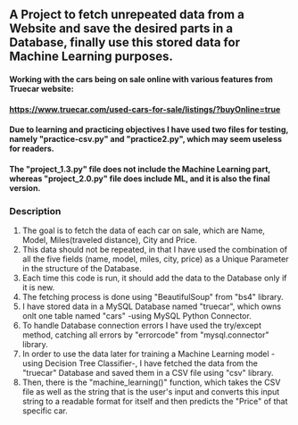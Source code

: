 ## A Project to fetch unrepeated data from a Website and save the desired parts in a Database, finally use this stored data for Machine Learning purposes.
#### Working with the cars being on sale online with various features from Truecar website: 
#### https://www.truecar.com/used-cars-for-sale/listings/?buyOnline=true

#### Due to learning and practicing objectives I have used two files for testing, namely "practice-csv.py" and "practice2.py", which may seem useless for readers.
#### The "project_1.3.py" file does not include the Machine Learning part, whereas "project_2.0.py" file does include ML, and it is also the final version.

### Description
1. The goal is to fetch the data of each car on sale, which are Name, Model, Miles(traveled distance), City and Price.
2. This data should not be repeated, in that I have used the combination of all the five fields (name, model, miles, city, price) as a Unique Parameter in the structure of the Database.
3. Each time this code is run, it should add the data to the Database only if it is new.
4. The fetching process is done using "BeautifulSoup" from "bs4" library.
5. I have stored data in a MySQL Database named "truecar", which owns onlt one table named "cars" -using MySQL Python Connector.
6. To handle Database connection errors I have used the try/except method, catching all errors by "errorcode" from "mysql.connector" library.
7. In order to use the data later for training a Machine Learning model -using Decision Tree Classifier-, I have fetched the data from the "truecar" Database and saved them in a CSV file using "csv" library.
8. Then, there is the "machine_learning()" function, which takes the CSV file as well as the string that is the user's input and converts this input string to a readable format for itself and then predicts the "Price" of that specific car.
